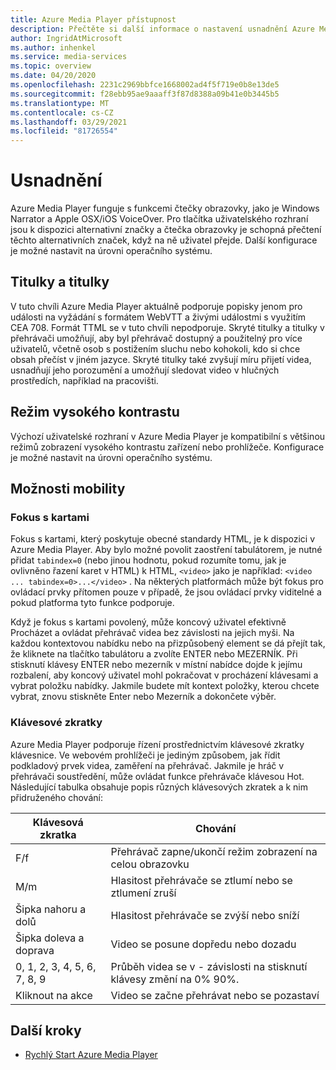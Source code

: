 ```yaml
---
title: Azure Media Player přístupnost
description: Přečtěte si další informace o nastavení usnadnění Azure Media Player.
author: IngridAtMicrosoft
ms.author: inhenkel
ms.service: media-services
ms.topic: overview
ms.date: 04/20/2020
ms.openlocfilehash: 2231c2969bbfce1668002ad4f5f719e0b8e13de5
ms.sourcegitcommit: f28ebb95ae9aaaff3f87d8388a09b41e0b3445b5
ms.translationtype: MT
ms.contentlocale: cs-CZ
ms.lasthandoff: 03/29/2021
ms.locfileid: "81726554"
---
```

# <a name="accessibility"></a>Usnadnění #

Azure Media Player funguje s funkcemi čtečky obrazovky, jako je Windows Narrator a Apple OSX/iOS VoiceOver. Pro tlačítka uživatelského rozhraní jsou k dispozici alternativní značky a čtečka obrazovky je schopná přečtení těchto alternativních značek, když na ně uživatel přejde. Další konfigurace je možné nastavit na úrovni operačního systému.

## <a name="captions-and-subtitles"></a>Titulky a titulky ##

V tuto chvíli Azure Media Player aktuálně podporuje popisky jenom pro události na vyžádání s formátem WebVTT a živými událostmi s využitím CEA 708. Formát TTML se v tuto chvíli nepodporuje. Skryté titulky a titulky v přehrávači umožňují, aby byl přehrávač dostupný a použitelný pro více uživatelů, včetně osob s postižením sluchu nebo kohokoli, kdo si chce obsah přečíst v jiném jazyce. Skryté titulky také zvyšují míru přijetí videa, usnadňují jeho porozumění a umožňují sledovat video v hlučných prostředích, například na pracovišti.  

## <a name="high-contrast-mode"></a>Režim vysokého kontrastu ##

Výchozí uživatelské rozhraní v Azure Media Player je kompatibilní s většinou režimů zobrazení vysokého kontrastu zařízení nebo prohlížeče. Konfigurace je možné nastavit na úrovni operačního systému.

## <a name="mobility-options"></a>Možnosti mobility ##

### <a name="tabbing-focus"></a>Fokus s kartami ###

Fokus s kartami, který poskytuje obecné standardy HTML, je k dispozici v Azure Media Player. Aby bylo možné povolit zaostření tabulátorem, je nutné přidat `tabindex=0` (nebo jinou hodnotu, pokud rozumíte tomu, jak je ovlivněno řazení karet v HTML) k HTML, `<video>` jako je například: `<video ... tabindex=0>...</video>` . Na některých platformách může být fokus pro ovládací prvky přítomen pouze v případě, že jsou ovládací prvky viditelné a pokud platforma tyto funkce podporuje.

Když je fokus s kartami povolený, může koncový uživatel efektivně Procházet a ovládat přehrávač videa bez závislosti na jejich myši. Na každou kontextovou nabídku nebo na přizpůsobený element se dá přejít tak, že kliknete na tlačítko tabulátoru a zvolíte ENTER nebo MEZERNÍK. Při stisknutí klávesy ENTER nebo mezerník v místní nabídce dojde k jejímu rozbalení, aby koncový uživatel mohl pokračovat v procházení klávesami a vybrat položku nabídky. Jakmile budete mít kontext položky, kterou chcete vybrat, znovu stiskněte Enter nebo Mezerník a dokončete výběr.

### <a name="hotkeys"></a>Klávesové zkratky ###

Azure Media Player podporuje řízení prostřednictvím klávesové zkratky klávesnice. Ve webovém prohlížeči je jediným způsobem, jak řídit podkladový prvek videa, zaměření na přehrávač. Jakmile je hráč v přehrávači soustředění, může ovládat funkce přehrávače klávesou Hot.  Následující tabulka obsahuje popis různých klávesových zkratek a k nim přidruženého chování:

| Klávesová zkratka              | Chování                                                                |
|----------------------|-------------------------------------------------------------------------|
| F/f                  | Přehrávač zapne/ukončí režim zobrazení na celou obrazovku                                  |
| M/m                  | Hlasitost přehrávače se ztlumí nebo se ztlumení zruší                                          |
| Šipka nahoru a dolů    | Hlasitost přehrávače se zvýší nebo sníží                                    |
| Šipka doleva a doprava | Video se posune dopředu nebo dozadu                                  |
| 0, 1, 2, 3, 4, 5, 6, 7, 8, 9  | Průběh videa se v \- závislosti na stisknutí klávesy změní na 0% 90%. |
| Kliknout na akce         | Video se začne přehrávat nebo se pozastaví                                                   |

## <a name="next-steps"></a>Další kroky

<!---Some context for the following links goes here--->
- [Rychlý Start Azure Media Player](azure-media-player-quickstart.md)
